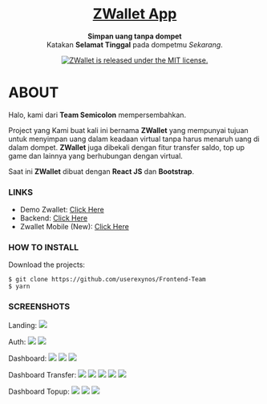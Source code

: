<h1 align="center">
	<a href="http://apibang.ga/zwallet/">
		ZWallet App
	</a>
</h1>

<p align="center">
	<strong>Simpan uang tanpa dompet</strong><br>
	Katakan <strong>Selamat Tinggal</strong> pada dompetmu <i>Sekarang</i>.
</p>

<p align="center">
  <a href="https://github.com/userexynos/ZWallet-HTML-Project/blob/master/LICENSE">
    <img src="https://img.shields.io/badge/license-MIT-blue.svg" alt="ZWallet is released under the MIT license." />
  </a>
</p>

# ABOUT

Halo, kami dari <strong>Team Semicolon</strong> mempersembahkan.

Project yang Kami buat kali ini bernama <strong>ZWallet</strong> yang mempunyai tujuan untuk menyimpan uang dalam keadaan virtual tanpa harus menaruh uang di dalam dompet. <strong>ZWallet</strong> juga dibekali dengan fitur transfer saldo, top up game dan lainnya yang berhubungan dengan virtual.

Saat ini <strong>ZWallet</strong> dibuat dengan <strong>React JS</strong> dan <strong>Bootstrap</strong>.


### LINKS

- Demo Zwallet: [Click Here](http://apibang.ga/zwallet)
- Backend: [Click Here](https://github.com/userexynos/Backend-Team)
- Zwallet Mobile (New): [Click Here](https://github.com/userexynos/zwallet-mobile-apps)

### HOW TO INSTALL

Download the projects:

```
$ git clone https://github.com/userexynos/Frontend-Team
$ yarn
```


### SCREENSHOTS

Landing:
<img src="https://raw.githubusercontent.com/userexynos/Frontend-Team/master/public/assets/mockup/1.png" />

Auth:
<img src="https://raw.githubusercontent.com/userexynos/Frontend-Team/master/public/assets/mockup/2.png" />
<img src="https://raw.githubusercontent.com/userexynos/Frontend-Team/master/public/assets/mockup/3.png" />

Dashboard:
<img src="https://raw.githubusercontent.com/userexynos/Frontend-Team/master/public/assets/mockup/4.png" />
<img src="https://raw.githubusercontent.com/userexynos/Frontend-Team/master/public/assets/mockup/10.png" />
<img src="https://raw.githubusercontent.com/userexynos/Frontend-Team/master/public/assets/mockup/11.png" />

Dashboard Transfer:
<img src="https://raw.githubusercontent.com/userexynos/Frontend-Team/master/public/assets/mockup/5.png" />
<img src="https://raw.githubusercontent.com/userexynos/Frontend-Team/master/public/assets/mockup/6.png" />
<img src="https://raw.githubusercontent.com/userexynos/Frontend-Team/master/public/assets/mockup/7.png" />
<img src="https://raw.githubusercontent.com/userexynos/Frontend-Team/master/public/assets/mockup/8.png" />
<img src="https://raw.githubusercontent.com/userexynos/Frontend-Team/master/public/assets/mockup/9.png" />

Dashboard Topup:
<img src="https://raw.githubusercontent.com/userexynos/Frontend-Team/master/public/assets/mockup/12.png" />
<img src="https://raw.githubusercontent.com/userexynos/Frontend-Team/master/public/assets/mockup/13.png" />
<img src="https://raw.githubusercontent.com/userexynos/Frontend-Team/master/public/assets/mockup/14.png" />
